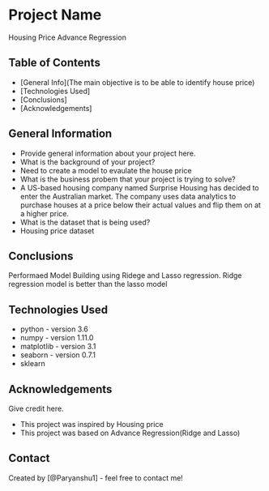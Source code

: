 # Project Name
Housing Price Advance Regression


## Table of Contents
* [General Info](The main objective is to be able to identify house price)
* [Technologies Used]
* [Conclusions]
* [Acknowledgements]

<!-- You can include any other section that is pertinent to your problem -->

## General Information
- Provide general information about your project here.
- What is the background of your project? 
- Need to create a model to evaulate the house price 
- What is the business probem that your project is trying to solve? 
- A US-based housing company named Surprise Housing has decided to enter the Australian market. 
The company uses data analytics to purchase houses at a price below their actual values and flip them on at a higher price. 
- What is the dataset that is being used? 
- Housing price dataset 

<!-- You don't have to answer all the questions - just the ones relevant to your project. -->

## Conclusions
Performaed Model Building using Ridege and Lasso regression.
Ridge regression model is better than the lasso model

<!-- You don't have to answer all the questions - just the ones relevant to your project. -->


## Technologies Used
- python - version 3.6
- numpy - version 1.11.0
- matplotlib - version 3.1
- seaborn - version 0.7.1
- sklearn

<!-- As the libraries versions keep on changing, it is recommended to mention the version of library used in this project -->

## Acknowledgements
Give credit here.
- This project was inspired by Housing price 
- This project was based on Advance Regression(Ridge and Lasso)


## Contact
Created by [@Paryanshu1] - feel free to contact me!


<!-- Optional -->
<!-- ## License -->
<!-- This project is open source and available under the [... License](). -->

<!-- You don't have to include all sections - just the one's relevant to your project -->